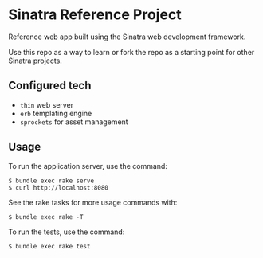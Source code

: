 # Sinatra Reference Project

Reference web app built using the Sinatra web development framework.

Use this repo as a way to learn or fork the repo as a starting point for other Sinatra projects.

## Configured tech

- `thin` web server
- `erb` templating engine
- `sprockets` for asset management

## Usage

To run the application server, use the command:

    $ bundle exec rake serve
    $ curl http://localhost:8080

See the rake tasks for more usage commands with:

    $ bundle exec rake -T

To run the tests, use the command:

    $ bundle exec rake test

